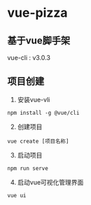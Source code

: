 # vue-pizza

## 基于vue脚手架
vue-cli : v3.0.3

## 项目创建
1. 安装vue-vli
```
npm install -g @vue/cli
```
2. 创建项目
```
vue create [项目名称]
```
3. 启动项目
```
npm run serve
```
4. 启动vue可视化管理界面
```
vue ui
```